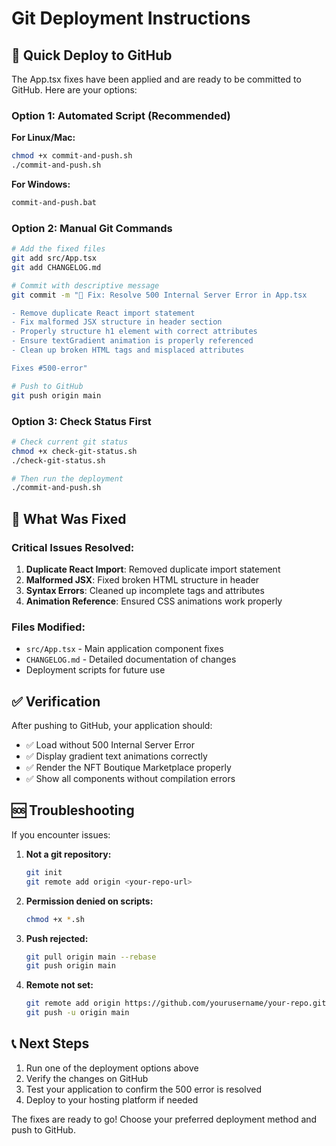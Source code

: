 # Git Deployment Instructions

## 🚀 Quick Deploy to GitHub

The App.tsx fixes have been applied and are ready to be committed to GitHub. Here are your options:

### Option 1: Automated Script (Recommended)

**For Linux/Mac:**
```bash
chmod +x commit-and-push.sh
./commit-and-push.sh
```

**For Windows:**
```cmd
commit-and-push.bat
```

### Option 2: Manual Git Commands

```bash
# Add the fixed files
git add src/App.tsx
git add CHANGELOG.md

# Commit with descriptive message
git commit -m "🐛 Fix: Resolve 500 Internal Server Error in App.tsx

- Remove duplicate React import statement
- Fix malformed JSX structure in header section
- Properly structure h1 element with correct attributes
- Ensure textGradient animation is properly referenced
- Clean up broken HTML tags and misplaced attributes

Fixes #500-error"

# Push to GitHub
git push origin main
```

### Option 3: Check Status First

```bash
# Check current git status
chmod +x check-git-status.sh
./check-git-status.sh

# Then run the deployment
./commit-and-push.sh
```

## 🔧 What Was Fixed

### Critical Issues Resolved:
1. **Duplicate React Import**: Removed duplicate import statement
2. **Malformed JSX**: Fixed broken HTML structure in header
3. **Syntax Errors**: Cleaned up incomplete tags and attributes
4. **Animation Reference**: Ensured CSS animations work properly

### Files Modified:
- `src/App.tsx` - Main application component fixes
- `CHANGELOG.md` - Detailed documentation of changes
- Deployment scripts for future use

## ✅ Verification

After pushing to GitHub, your application should:
- ✅ Load without 500 Internal Server Error
- ✅ Display gradient text animations correctly
- ✅ Render the NFT Boutique Marketplace properly
- ✅ Show all components without compilation errors

## 🆘 Troubleshooting

If you encounter issues:

1. **Not a git repository:**
   ```bash
   git init
   git remote add origin <your-repo-url>
   ```

2. **Permission denied on scripts:**
   ```bash
   chmod +x *.sh
   ```

3. **Push rejected:**
   ```bash
   git pull origin main --rebase
   git push origin main
   ```

4. **Remote not set:**
   ```bash
   git remote add origin https://github.com/yourusername/your-repo.git
   git push -u origin main
   ```

## 📞 Next Steps

1. Run one of the deployment options above
2. Verify the changes on GitHub
3. Test your application to confirm the 500 error is resolved
4. Deploy to your hosting platform if needed

The fixes are ready to go! Choose your preferred deployment method and push to GitHub.